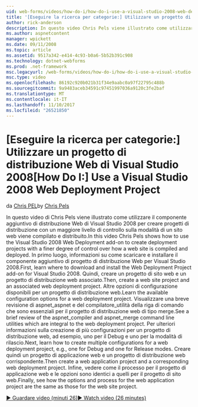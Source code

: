 ```yaml
---
uid: web-forms/videos/how-do-i/how-do-i-use-a-visual-studio-2008-web-deployment-project
title: '[Eseguire la ricerca per categorie:] Utilizzare un progetto di distribuzione Web di Visual Studio 2008 | Documenti Microsoft'
author: rick-anderson
description: In questo video Chris Pels viene illustrato come utilizzare il componente aggiuntivo di distribuzione Web di Visual Studio 2008 per creare progetti di distribuzione con un miglior controllo su come...
ms.author: aspnetcontent
manager: wpickett
ms.date: 09/11/2008
ms.topic: article
ms.assetid: 9517a342-e414-4c93-b0a6-5b52b391c908
ms.technology: dotnet-webforms
ms.prod: .net-framework
msc.legacyurl: /web-forms/videos/how-do-i/how-do-i-use-a-visual-studio-2008-web-deployment-project
msc.type: video
ms.openlocfilehash: 86192c920b021b31f34e9aabc0a97f22795c488b
ms.sourcegitcommit: 9a9483aceb34591c97451997036a9120c3fe2baf
ms.translationtype: MT
ms.contentlocale: it-IT
ms.lasthandoff: 11/10/2017
ms.locfileid: "26521850"
---
```

<a name="how-do-i-use-a-visual-studio-2008-web-deployment-project"></a><span data-ttu-id="dbe14-103">[Eseguire la ricerca per categorie:] Utilizzare un progetto di distribuzione Web di Visual Studio 2008</span><span class="sxs-lookup"><span data-stu-id="dbe14-103">[How Do I:] Use a Visual Studio 2008 Web Deployment Project</span></span>
====================
<span data-ttu-id="dbe14-104">da [Chris PEL](https://twitter.com/chrispels)</span><span class="sxs-lookup"><span data-stu-id="dbe14-104">by [Chris Pels](https://twitter.com/chrispels)</span></span>

<span data-ttu-id="dbe14-105">In questo video di Chris Pels viene illustrato come utilizzare il componente aggiuntivo di distribuzione Web di Visual Studio 2008 per creare progetti di distribuzione con un maggiore livello di controllo sulla modalità di un sito web viene compilato e distribuito.</span><span class="sxs-lookup"><span data-stu-id="dbe14-105">In this video Chris Pels shows how to use the Visual Studio 2008 Web Deployment add-on to create deployment projects with a finer degree of control over how a web site is compiled and deployed.</span></span> <span data-ttu-id="dbe14-106">In primo luogo, informazioni su come scaricare e installare il componente aggiuntivo di progetto di distribuzione Web per Visual Studio 2008.</span><span class="sxs-lookup"><span data-stu-id="dbe14-106">First, learn where to download and install the Web Deployment Project add-on for Visual Studio 2008.</span></span> <span data-ttu-id="dbe14-107">Quindi, creare un progetto di sito web e un progetto di distribuzione web associato.</span><span class="sxs-lookup"><span data-stu-id="dbe14-107">Then, create a web site project and an associated web deployment project.</span></span> <span data-ttu-id="dbe14-108">Altre opzioni di configurazione disponibili per un progetto di distribuzione web.</span><span class="sxs-lookup"><span data-stu-id="dbe14-108">Learn the available configuration options for a web deployment project.</span></span> <span data-ttu-id="dbe14-109">Visualizzare una breve revisione di aspnet\_aspnet e del compilatore\_utilità della riga di comando che sono essenziali per il progetto di distribuzione web di tipo merge.</span><span class="sxs-lookup"><span data-stu-id="dbe14-109">See a brief review of the aspnet\_compiler and aspnet\_merge command line utilities which are integral to the web deployment project.</span></span> <span data-ttu-id="dbe14-110">Per ulteriori informazioni sulla creazione di più configurazioni per un progetto di distribuzione web, ad esempio, uno per il Debug e uno per la modalità di rilascio.</span><span class="sxs-lookup"><span data-stu-id="dbe14-110">Next, learn how to create multiple configurations for a web deployment project, e.g., one for Debug and one for Release modes.</span></span> <span data-ttu-id="dbe14-111">Creare quindi un progetto di applicazione web e un progetto di distribuzione web corrispondente.</span><span class="sxs-lookup"><span data-stu-id="dbe14-111">Then create a web application project and a corresponding web deployment project.</span></span> <span data-ttu-id="dbe14-112">Infine, vedere come il processo per il progetto di applicazione web e le opzioni sono identici a quelli per il progetto di sito web.</span><span class="sxs-lookup"><span data-stu-id="dbe14-112">Finally, see how the options and process for the web application project are the same as those for the web site project.</span></span>

[<span data-ttu-id="dbe14-113">&#9654; Guardare video (minuti 26)</span><span class="sxs-lookup"><span data-stu-id="dbe14-113">&#9654; Watch video (26 minutes)</span></span>](https://channel9.msdn.com/Blogs/ASP-NET-Site-Videos/how-do-i-use-a-visual-studio-2008-web-deployment-project)
